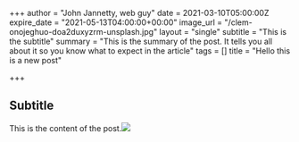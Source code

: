 +++
author = "John Jannetty, web guy"
date = 2021-03-10T05:00:00Z
expire_date = "2021-05-13T04:00:00+00:00"
image_url = "/clem-onojeghuo-doa2duxyzrm-unsplash.jpg"
layout = "single"
subtitle = "This is the subtitle"
summary = "This is the summary of the post. It tells you all about it so you know what to expect in the article"
tags = []
title = "Hello this is a new post"

+++
## Subtitle

This is the content of the post.![](/uploads/dsc_0275.JPG)